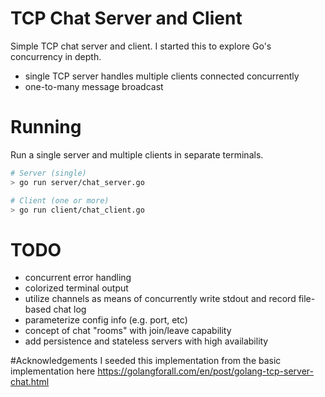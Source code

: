 # TCP Chat Server and Client
Simple TCP chat server and client.  I started this to explore Go's concurrency in depth.

- single TCP server handles multiple clients connected concurrently
- one-to-many message broadcast 

# Running
Run a single server and multiple clients in separate terminals.
```zsh
# Server (single)
> go run server/chat_server.go

# Client (one or more)
> go run client/chat_client.go
```

# TODO
- concurrent error handling
- colorized terminal output
- utilize channels as means of concurrently write stdout and record file-based chat log
- parameterize config info (e.g. port, etc)
- concept of chat "rooms" with join/leave capability
- add persistence and stateless servers with high availability

#Acknowledgements
I seeded this implementation from the basic implementation here
 https://golangforall.com/en/post/golang-tcp-server-chat.html